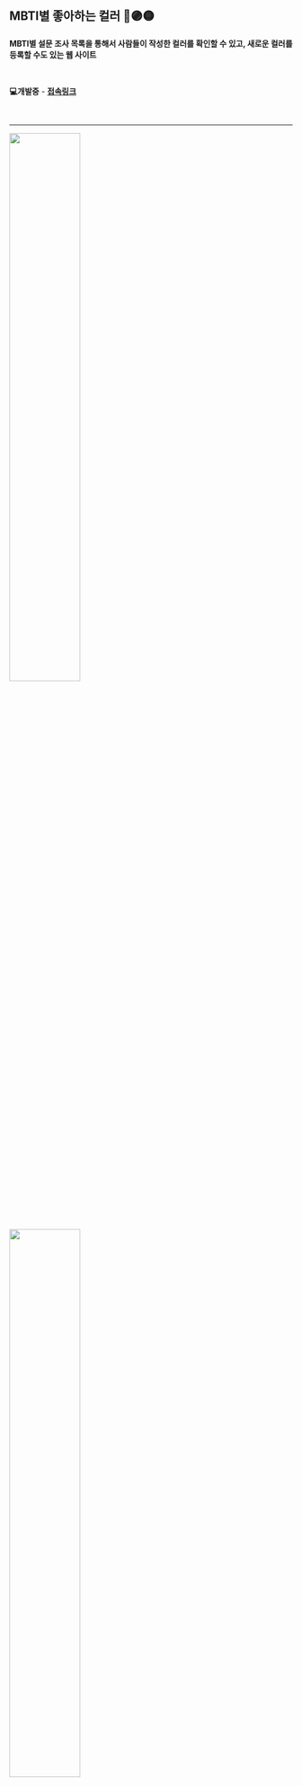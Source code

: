 ## MBTI별 좋아하는 컬러 🔴🟣🟡

**MBTI별 설문 조사 목록을 통해서 사람들이 작성한 컬러를 확인할 수 있고, 새로운 컬러를 등록할 수도 있는 웹 사이트**

<br />

**💻개발중** - **[접속링크]("https://shs-mbti-color-surveys.netlify.app/")**

<br />

---

<img style = "width: 50%" src = "https://bakey-api.codeit.kr/api/files/resource?root=static&seqId=5919&directory=mbti-002(border).png">
<img style = "width: 50%" src = "https://bakey-api.codeit.kr/api/files/resource?root=static&seqId=5919&directory=mbti-003(border).png">
